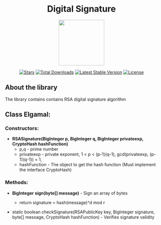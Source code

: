 <h1 align="center">Digital Signature</h1>
<p align="center"><img src="https://banner2.kisspng.com/20180711/wrk/kisspng-digital-signature-electronic-signature-docusign-do-electronic-signature-5b466a1de7ea61.2114917015313413419499.jpg" width=150></p>

<p align="center">
<a href="https://github.com/N1ghtF1re/Digital-Signature/stargazers"><img src="https://img.shields.io/github/stars/N1ghtF1re/Digital-Signature.svg" alt="Stars"></a>
<a href="https://github.com/N1ghtF1re/Digital-Signature/releases"><img src="https://img.shields.io/badge/downloads-4-brightgreen.svg" alt="Total Downloads"></a>
<a href="https://github.com/N1ghtF1re/Digital-Signature/releases"><img src="https://img.shields.io/github/tag/N1ghtF1re/Digital-Signature.svg" alt="Latest Stable Version"></a>
<a href="https://github.com/N1ghtF1re/Digital-Signature/blob/master/LICENSE"><img src="https://img.shields.io/github/license/N1ghtF1re/Digital-Signature.svg" alt="License"></a>
</p>
</p>

## About the library
The library contains contains RSA digital signature algorithm

## Class Elgamal: 

### Constructors: 
- **RSASignature(BigInteger p, BigInteger q, BigInteger privateexp, CryptoHash hashFunction)** 
  - p,q - prime number
  - privateexp - private exponent, 1 < p < (p-1)(q-1), gcd(privateexp, (p-1)(q-1)) = 1, 
  - hashFunction - The object to get the hash function (Must implement the interface CryptoHash)
     

### Methods: 
- **BigInteger sign(byte[] message)** - Sign an array of bytes
  - return signature = hash(message)^d mod r


- static boolean checkSignature(RSAPublicKey key, BigInteger signature, byte[] message, CryptoHash hashFunction) - Verifies signature validity



